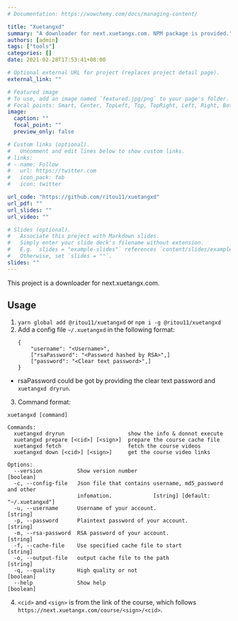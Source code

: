 ```yaml
---
# Documentation: https://wowchemy.com/docs/managing-content/

title: "Xuetangxd"
summary: "A downloader for next.xuetangx.com. NPM package is provided."
authors: [admin]
tags: ["tools"]
categories: []
date: 2021-02-28T17:53:41+08:00

# Optional external URL for project (replaces project detail page).
external_link: ""

# Featured image
# To use, add an image named `featured.jpg/png` to your page's folder.
# Focal points: Smart, Center, TopLeft, Top, TopRight, Left, Right, BottomLeft, Bottom, BottomRight.
image:
  caption: ""
  focal_point: ""
  preview_only: false

# Custom links (optional).
#   Uncomment and edit lines below to show custom links.
# links:
# - name: Follow
#   url: https://twitter.com
#   icon_pack: fab
#   icon: twitter

url_code: "https://github.com/ritou11/xuetangxd"
url_pdf: ""
url_slides: ""
url_video: ""

# Slides (optional).
#   Associate this project with Markdown slides.
#   Simply enter your slide deck's filename without extension.
#   E.g. `slides = "example-slides"` references `content/slides/example-slides.md`.
#   Otherwise, set `slides = ""`.
slides: ""
---
```

This project is a downloader for next.xuetangx.com.

## Usage

1. ```yarn global add @ritou11/xuetangxd``` or ```npm i -g @ritou11/xuetangxd```
2. Add a config file ```~/.xuetangxd``` in the following format:
   ```
   {
       "username": "<Username>",
       ["rsaPassword": "<Password hashed by RSA>",]
       ["password": "<Clear text password>",]
   }
   ```
* rsaPassword could be got by providing the clear text password and `xuetangxd dryrun`.
3. Command format:
```
xuetangxd [command]

Commands:
  xuetangxd dryrun                    show the info & donnot execute
  xuetangxd prepare [<cid>] [<sign>]  prepare the course cache file
  xuetangxd fetch                     fetch the course videos
  xuetangxd down [<cid>] [<sign>]     get the course video links

Options:
  --version           Show version number                              [boolean]
  -c, --config-file   Json file that contains username, md5_password and other
                      infomation.             [string] [default: "~/.xuetangxd"]
  -u, --username      Username of your account.                         [string]
  -p, --password      Plaintext password of your account.               [string]
  -m, --rsa-password  RSA password of your account.                     [string]
  -f, --cache-file    Use specified cache file to start                 [string]
  -o, --output-file   output cache file to the path                     [string]
  -q, --quality       High quality or not                              [boolean]
  --help              Show help                                        [boolean]
```
4. `<cid>` and `<sign>` is from the link of the course, which follows `https://next.xuetangx.com/course/<sign>/<cid>`.
